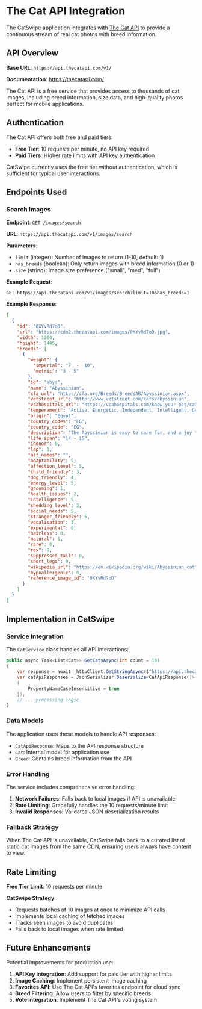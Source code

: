 # The Cat API Integration

The CatSwipe application integrates with [The Cat API](https://thecatapi.com/) to provide a continuous stream of real cat photos with breed information.

## API Overview

**Base URL**: `https://api.thecatapi.com/v1/`

**Documentation**: https://thecatapi.com/

The Cat API is a free service that provides access to thousands of cat images, including breed information, size data, and high-quality photos perfect for mobile applications.

## Authentication

The Cat API offers both free and paid tiers:

- **Free Tier**: 10 requests per minute, no API key required
- **Paid Tiers**: Higher rate limits with API key authentication

CatSwipe currently uses the free tier without authentication, which is sufficient for typical user interactions.

## Endpoints Used

### Search Images

**Endpoint**: `GET /images/search`

**URL**: `https://api.thecatapi.com/v1/images/search`

**Parameters**:
- `limit` (integer): Number of images to return (1-10, default: 1)
- `has_breeds` (boolean): Only return images with breed information (0 or 1)
- `size` (string): Image size preference ("small", "med", "full")

**Example Request**:
```
GET https://api.thecatapi.com/v1/images/search?limit=10&has_breeds=1
```

**Example Response**:
```json
[
  {
    "id": "0XYvRd7oD",
    "url": "https://cdn2.thecatapi.com/images/0XYvRd7oD.jpg",
    "width": 1204,
    "height": 1445,
    "breeds": [
      {
        "weight": {
          "imperial": "7  -  10",
          "metric": "3 - 5"
        },
        "id": "abys",
        "name": "Abyssinian",
        "cfa_url": "http://cfa.org/Breeds/BreedsAB/Abyssinian.aspx",
        "vetstreet_url": "http://www.vetstreet.com/cats/abyssinian",
        "vcahospitals_url": "https://vcahospitals.com/know-your-pet/cat-breeds/abyssinian",
        "temperament": "Active, Energetic, Independent, Intelligent, Gentle",
        "origin": "Egypt",
        "country_codes": "EG",
        "country_code": "EG",
        "description": "The Abyssinian is easy to care for, and a joy to have in your home. They're affectionate cats and love both people and other animals.",
        "life_span": "14 - 15",
        "indoor": 0,
        "lap": 1,
        "alt_names": "",
        "adaptability": 5,
        "affection_level": 5,
        "child_friendly": 3,
        "dog_friendly": 4,
        "energy_level": 5,
        "grooming": 1,
        "health_issues": 2,
        "intelligence": 5,
        "shedding_level": 2,
        "social_needs": 5,
        "stranger_friendly": 5,
        "vocalisation": 1,
        "experimental": 0,
        "hairless": 0,
        "natural": 1,
        "rare": 0,
        "rex": 0,
        "suppressed_tail": 0,
        "short_legs": 0,
        "wikipedia_url": "https://en.wikipedia.org/wiki/Abyssinian_cat",
        "hypoallergenic": 0,
        "reference_image_id": "0XYvRd7oD"
      }
    ]
  }
]
```

## Implementation in CatSwipe

### Service Integration

The `CatService` class handles all API interactions:

```csharp
public async Task<List<Cat>> GetCatsAsync(int count = 10)
{
    var response = await _httpClient.GetStringAsync($"https://api.thecatapi.com/v1/images/search?limit={count}&has_breeds=1");
    var catApiResponses = JsonSerializer.Deserialize<CatApiResponse[]>(response, new JsonSerializerOptions
    {
        PropertyNameCaseInsensitive = true
    });
    // ... processing logic
}
```

### Data Models

The application uses these models to handle API responses:

- `CatApiResponse`: Maps to the API response structure
- `Cat`: Internal model for application use
- `Breed`: Contains breed information from the API

### Error Handling

The service includes comprehensive error handling:

1. **Network Failures**: Falls back to local images if API is unavailable
2. **Rate Limiting**: Gracefully handles the 10 requests/minute limit
3. **Invalid Responses**: Validates JSON deserialization results

### Fallback Strategy

When The Cat API is unavailable, CatSwipe falls back to a curated list of static cat images from the same CDN, ensuring users always have content to view.

## Rate Limiting

**Free Tier Limit**: 10 requests per minute

**CatSwipe Strategy**:
- Requests batches of 10 images at once to minimize API calls
- Implements local caching of fetched images
- Tracks seen images to avoid duplicates
- Falls back to local images when rate limited

## Future Enhancements

Potential improvements for production use:

1. **API Key Integration**: Add support for paid tier with higher limits
2. **Image Caching**: Implement persistent image caching
3. **Favorites API**: Use The Cat API's favorites endpoint for cloud sync
4. **Breed Filtering**: Allow users to filter by specific breeds
5. **Vote Integration**: Implement The Cat API's voting system